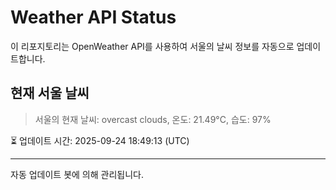 
# Weather API Status

이 리포지토리는 OpenWeather API를 사용하여 서울의 날씨 정보를 자동으로 업데이트합니다.

## 현재 서울 날씨
> 서울의 현재 날씨: overcast clouds, 온도: 21.49°C, 습도: 97%

⏳ 업데이트 시간: 2025-09-24 18:49:13 (UTC)

---
자동 업데이트 봇에 의해 관리됩니다.
